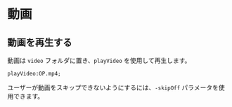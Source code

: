 # 動画

## 動画を再生する

動画は `video` フォルダに置き、`playVideo` を使用して再生します。

``` ws
playVideo:OP.mp4;
```

ユーザーが動画をスキップできないようにするには、`-skipOff` パラメータを使用できます。
